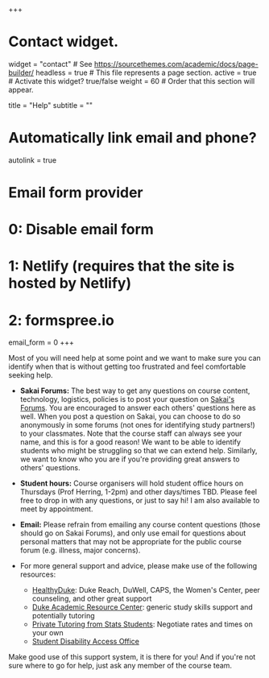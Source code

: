 +++
# Contact widget.
widget = "contact"  # See https://sourcethemes.com/academic/docs/page-builder/
headless = true  # This file represents a page section.
active = true  # Activate this widget? true/false
weight = 60  # Order that this section will appear.

title = "Help"
subtitle = ""

# Automatically link email and phone?
autolink = true

# Email form provider
#   0: Disable email form
#   1: Netlify (requires that the site is hosted by Netlify)
#   2: formspree.io
email_form = 0
+++

Most of you will need help at some point and we want to make sure you can identify when that is without getting too frustrated and feel comfortable seeking help.

- **Sakai Forums:** The best way to get any questions on course content, technology, logistics, policies is to post your question on [Sakai's Forums](https://sakai.duke.edu). You are encouraged to answer each others' questions here as well. When you post a question on Sakai, you can choose to do so anonymously in some forums (not ones for identifying study partners!) to your classmates. Note that the course staff can always see your name, and this is for a good reason! We want to be able to identify students who might be struggling so that we can extend help. Similarly, we want to know who you are if you're providing great answers to others' questions. 

- **Student hours:** Course organisers will hold student office hours on Thursdays (Prof Herring, 1-2pm) and other days/times TBD. Please feel free to drop in with any questions, or just to say hi! I am also available to meet by appointment.
- **Email:** Please refrain from emailing any course content questions (those should go on Sakai Forums), and only use email for questions about personal matters that may not be appropriate for the public course forum (e.g. illness, major concerns).
- For more general support and advice, please make use of the following resources:
  - [HealthyDuke](https://healthy.duke.edu/mental/): Duke Reach, DuWell, CAPS, the Women's Center, peer counseling, and other great support
  - [Duke Academic Resource Center](https://arc.duke.edu/tutoring/overview): generic study skills support and potentially tutoring
  - [Private Tutoring from Stats Students](https://stat.duke.edu/undergraduate/current-students/course-help): Negotiate rates and times on your own
  - [Student Disability Access Office](https://access.duke.edu/students)

Make good use of this support system, it is there for you! And if you're not sure where to go for help, just ask any member of the course team.
